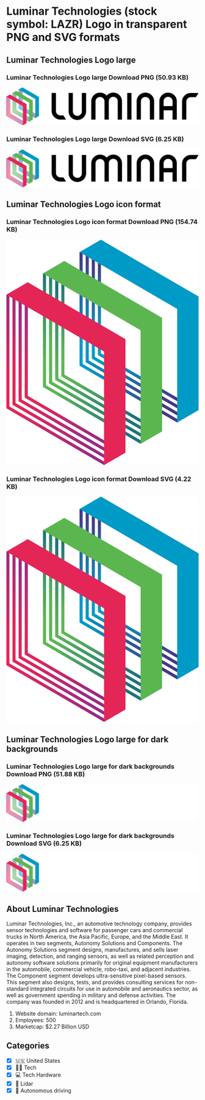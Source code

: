 # Luminar Technologies (stock symbol: LAZR) Logo in transparent PNG and SVG formats

## Luminar Technologies Logo large

### Luminar Technologies Logo large Download PNG (50.93 KB)

![Luminar Technologies Logo large Download PNG (50.93 KB)](/img/orig/LAZR_BIG-049c90de.png)

### Luminar Technologies Logo large Download SVG (6.25 KB)

![Luminar Technologies Logo large Download SVG (6.25 KB)](/img/orig/LAZR_BIG-c700586e.svg)

## Luminar Technologies Logo icon format

### Luminar Technologies Logo icon format Download PNG (154.74 KB)

![Luminar Technologies Logo icon format Download PNG (154.74 KB)](/img/orig/LAZR-b32828c5.png)

### Luminar Technologies Logo icon format Download SVG (4.22 KB)

![Luminar Technologies Logo icon format Download SVG (4.22 KB)](/img/orig/LAZR-dd57ecee.svg)

## Luminar Technologies Logo large for dark backgrounds

### Luminar Technologies Logo large for dark backgrounds Download PNG (51.88 KB)

![Luminar Technologies Logo large for dark backgrounds Download PNG (51.88 KB)](/img/orig/LAZR_BIG.D-b974445b.png)

### Luminar Technologies Logo large for dark backgrounds Download SVG (6.25 KB)

![Luminar Technologies Logo large for dark backgrounds Download SVG (6.25 KB)](/img/orig/LAZR_BIG.D-fe01e61b.svg)

## About Luminar Technologies

Luminar Technologies, Inc., an automotive technology company, provides sensor technologies and software for passenger cars and commercial trucks in North America, the Asia Pacific, Europe, and the Middle East. It operates in two segments, Autonomy Solutions and Components. The Autonomy Solutions segment designs, manufactures, and sells laser imaging, detection, and ranging sensors, as well as related perception and autonomy software solutions primarily for original equipment manufacturers in the automobile, commercial vehicle, robo-taxi, and adjacent industries. The Component segment develops ultra-sensitive pixel-based sensors. This segment also designs, tests, and provides consulting services for non-standard integrated circuits for use in automobile and aeronautics sector, as well as government spending in military and defense activities. The company was founded in 2012 and is headquartered in Orlando, Florida.

1. Website domain: luminartech.com
2. Employees: 500
3. Marketcap: $2.27 Billion USD


## Categories
- [x] 🇺🇸 United States
- [x] 👩‍💻 Tech
- [x] 💻 Tech Hardware
- [x] 🚦 Lidar
- [x] 🤖 Autonomous driving
